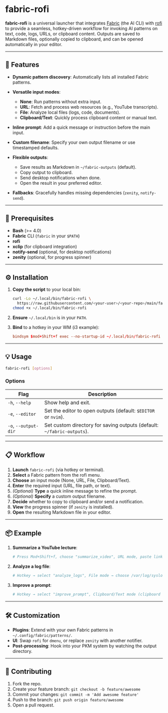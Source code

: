 # fabric-rofi

**fabric-rofi** is a universal launcher that integrates [Fabric](https://github.com/danielmiessler/fabric) (the AI CLI) with [rofi](https://github.com/davatorium/rofi) to provide a seamless, hotkey-driven workflow for invoking AI patterns on text, code, logs, URLs, or clipboard content. Outputs are saved to Markdown files, optionally copied to clipboard, and can be opened automatically in your editor.

---

## 🔧 Features

- **Dynamic pattern discovery**: Automatically lists all installed Fabric patterns.
- **Versatile input modes**:

  - **None**: Run patterns without extra input.
  - **URL**: Fetch and process web resources (e.g., YouTube transcripts).
  - **File**: Analyze local files (logs, code, documents).
  - **Clipboard/Text**: Quickly process clipboard content or manual text.

- **Inline prompt**: Add a quick message or instruction before the main input.
- **Custom filename**: Specify your own output filename or use timestamped defaults.
- **Flexible outputs**:

  - Save results as Markdown in `~/fabric-outputs` (default).
  - Copy output to clipboard.
  - Send desktop notifications when done.
  - Open the result in your preferred editor.

- **Fallbacks**: Gracefully handles missing dependencies (`zenity`, `notify-send`).

---

## 🚀 Prerequisites

- **Bash** (>= 4.0)
- **Fabric** CLI (`fabric` in your `$PATH`)
- **rofi**
- **xclip** (for clipboard integration)
- **notify-send** (optional, for desktop notifications)
- **zenity** (optional, for progress spinner)

---

## ⚙️ Installation

1. **Copy the script** to your local bin:

   ```bash
   curl -Lo ~/.local/bin/fabric-rofi \
     https://raw.githubusercontent.com/<your-user>/<your-repo>/main/fabric-rofi
   chmod +x ~/.local/bin/fabric-rofi
   ```

2. **Ensure** `~/.local/bin` is in your `PATH`.
3. **Bind** to a hotkey in your WM (i3 example):

   ```conf
   bindsym $mod+Shift+f exec --no-startup-id ~/.local/bin/fabric-rofi
   ```

---

## 💡 Usage

```bash
fabric-rofi [options]
```

### Options

| Flag                 | Description                                                            |
| -------------------- | ---------------------------------------------------------------------- |
| `-h`, `--help`       | Show help and exit.                                                    |
| `-e`, `--editor`     | Set the editor to open outputs (default: `$EDITOR` or `nvim`).         |
| `-o`, `--output-dir` | Set custom directory for saving outputs (default: `~/fabric-outputs`). |

---

## 📋 Workflow

1. **Launch** `fabric-rofi` (via hotkey or terminal).
2. **Select** a Fabric pattern from the rofi menu.
3. **Choose** an input mode (None, URL, File, Clipboard/Text).
4. **Enter** the required input (URL, file path, or text).
5. _(Optional)_ **Type** a quick inline message to refine the prompt.
6. _(Optional)_ **Specify** a custom output filename.
7. **Decide** whether to copy to clipboard and/or send a notification.
8. **View** the progress spinner (if `zenity` is installed).
9. **Open** the resulting Markdown file in your editor.

---

## 📦 Example

1. **Summarize a YouTube lecture**:

   ```bash
   # Press Mod+Shift+f, choose "summarize_video", URL mode, paste link
   ```

2. **Analyze a log file**:

   ```bash
   # Hotkey → select "analyze_logs", File mode → choose /var/log/syslog
   ```

3. **Improve a prompt**:

   ```bash
   # Hotkey → select "improve_prompt", Clipboard/Text mode (clipboard auto-pastes)
   ```

---

## 🛠️ Customization

- **Plugins**: Extend with your own Fabric patterns in `~/.config/fabric/patterns/`.
- **UI**: Swap `rofi` for `dmenu`, or replace `zenity` with another notifier.
- **Post-processing**: Hook into your PKM system by watching the output directory.

---

## 🤝 Contributing

1. Fork the repo.
2. Create your feature branch: `git checkout -b feature/awesome`
3. Commit your changes: `git commit -m 'Add awesome feature'`
4. Push to the branch: `git push origin feature/awesome`
5. Open a pull request.
